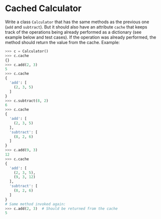 # Cached Calculator

Write a class `Calculator` that has the same methods as the previous one (`add` and `subtract`). But it should also have an attribute `cache` that keeps track of the operations being already performed as a dictionary (see example below and test cases). If the operation was already performed, the method should return the value from the cache. Example:

```python
>>> c = Calculator()
>>> c.cache
{}
>>> c.add(2, 3)
5
>>> c.cache
{
  'add': [
    (2, 3, 5)
  ]
}
>>> c.subtract(8, 2)
6
>>> c.cache
{
  'add': [
    (2, 3, 5)
  ],
  'subtract': [
    (8, 2, 6)
  ]
}
>>> c.add(9, 3)
12
>>> c.cache
{
  'add': [
    (2, 3, 5),
    (9, 3, 12)
  ],
  'subtract': [
    (8, 2, 6)
  ]
}
# Same method invoked again:
>>> c.add(2, 3)  # Should be returned from the cache
5
```
